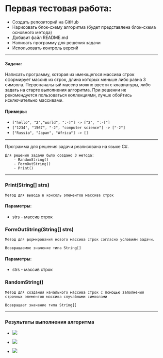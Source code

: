 
# Первая тестовая работа:
- Создать репозиторий на GitHub
- Нарисовать блок-схему алгоритма (будет представлена блок-схема основного метода)
- Добавит файл README.md
- Написать программу для решения задачи
- Использовать контроль версий
___
#### Задача:
Написать программу, которая из имеющегося массива строк сформирует массив из строк, длина которых
меньше либо равна 3 символа. Первоначальный массив можно ввести с клавиатуры, либо задать
на старте выполнения алгоритма. При решении не рекомендуется пользоваться коллекциями, лучше обойтись
исключительно массивами.

#### Примеры:
 - ```["hello", "2","world", ":-)"] -> ["2", ":-)"]```
 - ```["1234", "1567", "-2", "computer science"] -> ["-2"]```
 - ```["Russia", "Japan", "Africa"] -> []```
___

Программа для решения задачи реализована на языке C#.
    
    Для решения задачи было создано 3 метода:
        - RandomString()
        - FormOutString()
        - Print()

___
### Print(String[] strs)
    Метод для вывода в консоль элементов массива строк
#### Параметры:
- strs - массив строк


### FormOutString(String[] strs)
    Метод для формирования нового массива строк согласно условиям задачи.

    Возвращаемое значение типа String[] 
#### Параметры:
- strs - массив строк 

### RandomString()
    Метод для создания начального массива строк с помощью заполнения
    строчных элементов массива случайными символами

    Возвращает значение типа String[] 

___

### Результаты выполнения алгоритма

- ![](https://im.wampi.ru/2022/08/12/IZOBRAZENIE_2022-08-12_173239001.png)

- ![](https://im.wampi.ru/2022/08/12/IZOBRAZENIE_2022-08-12_173115555.png)

- ![](https://ie.wampi.ru/2022/08/12/IZOBRAZENIE_2022-08-12_172829012.png)
